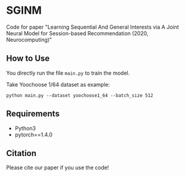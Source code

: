 # SGINM
Code for paper "Learning Sequential And General Interests via A Joint Neural Model for Session-based Recommendation (2020, Neurocomputing)"

## How to Use

You directly run the file `main.py` to train the model.

Take Yoochoose 1/64 dataset as example:
```
python main.py --dataset yoochoose1_64 --batch_size 512
```

## Requirements

- Python3
- pytorch==1.4.0

## Citation
Please cite our paper if you use the code!


